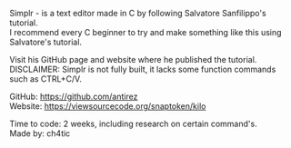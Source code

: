 Simplr - is a text editor made in C by following Salvatore Sanfilippo's tutorial. <br />
I recommend every C beginner to try and make something like this using Salvatore's tutorial. 

Visit his GitHub page and website where he published the tutorial. <br />
DISCLAIMER: Simplr is not fully built, it lacks some function commands such as CTRL+C/V. 

GitHub: https://github.com/antirez <br />
Website: https://viewsourcecode.org/snaptoken/kilo

Time to code: 2 weeks, including research on certain command's. <br />
Made by: ch4tic
